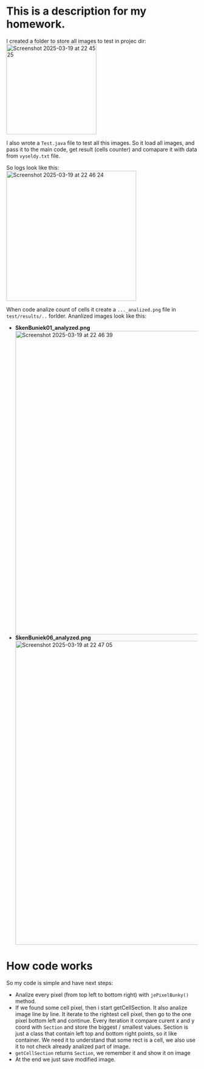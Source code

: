 <h1>This is a description for my homework.</h1>

I created a folder to store all images to test in projec dir:
</br>
<img width="237" alt="Screenshot 2025-03-19 at 22 45 25" src="https://github.com/user-attachments/assets/d61f951f-cc42-4310-84ad-b29a591d0241" />

I also wrote a <code>Test.java</code> file to test all this images.
So it load all images, and pass it to the main code, get result (cells counter) and comapare it with data from <code>vyseldy.txt</code> file.

So logs look like this:
</br>
<img width="342" alt="Screenshot 2025-03-19 at 22 46 24" src="https://github.com/user-attachments/assets/c4bc504b-71b4-47b9-b4b8-da0588c51bcf" />


When code analize count of cells it create a <code>..._analized.png</code> file in <code>test/results/..</code> forlder.
Ananlized images look like this:
<ul>
  <li><div>
    <b>SkenBuniek01_analyzed.png</b>
    <img width="798" alt="Screenshot 2025-03-19 at 22 46 39" src="https://github.com/user-attachments/assets/efd055df-6ac0-44de-a1ee-841ef4a9b1b0" />
  </div></li>

  <li><div>
    <b>SkenBuniek06_analyzed.png</b>
    <img width="799" alt="Screenshot 2025-03-19 at 22 47 05" src="https://github.com/user-attachments/assets/6ca7480f-331f-4590-b9e0-b09683853dd6" />
  </div></li>
</ul>

<h1>How code works</h1>
So my code is simple and have next steps:
<ul>
  <li>Analize every pixel (from top left to bottom right) with <code>jePixelBunky()</code> method.</li>
  <li>If we found some cell pixel, then i start getCellSection. It also analize image line by line. It iterate to the rightest cell pixel, then go to the one pixel bottom left and continue. Every iteration it compare curent x and y coord with <code>Section</code> and store the biggest / smallest values.
Section is just a class that contain left top and bottom right points, so it like container. We need it to understand that some rect is a cell, we also use it to not check already analized part of image.</li>
  <li><code>getCellSection</code> returns <code>Section</code>, we remember it and show it on image</li>
  <li>At the end we just save modified image.</li>

</ul>
